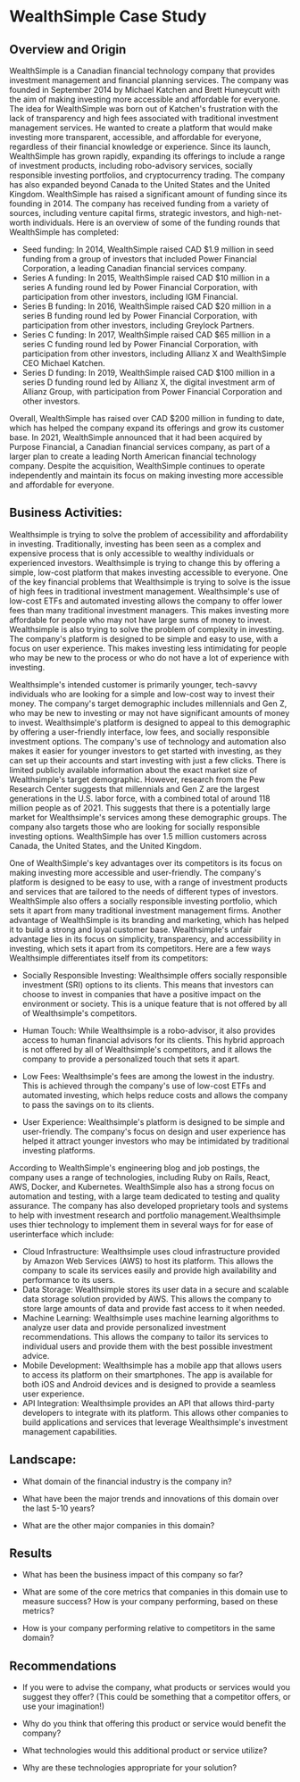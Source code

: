# WealthSimple Case Study
## Overview and Origin

WealthSimple is a Canadian financial technology company that provides investment management and financial planning services. The company was founded in September 2014 by Michael Katchen and Brett Huneycutt with the aim of making investing more accessible and affordable for everyone. The idea for WealthSimple was born out of Katchen's frustration with the lack of transparency and high fees associated with traditional investment management services. He wanted to create a platform that would make investing more transparent, accessible, and affordable for everyone, regardless of their financial knowledge or experience. Since its launch, WealthSimple has grown rapidly, expanding its offerings to include a range of investment products, including robo-advisory services, socially responsible investing portfolios, and cryptocurrency trading. The company has also expanded beyond Canada to the United States and the United Kingdom. WealthSimple has raised a significant amount of funding since its founding in 2014. The company has received funding from a variety of sources, including venture capital firms, strategic investors, and high-net-worth individuals. Here is an overview of some of the funding rounds that WealthSimple has completed:
* Seed funding: In 2014, WealthSimple raised CAD $1.9 million in seed funding from a group of investors that included Power Financial Corporation, a leading Canadian financial services company.
* Series A funding: In 2015, WealthSimple raised CAD $10 million in a series A funding round led by Power Financial Corporation, with participation from other investors, including IGM Financial.
* Series B funding: In 2016, WealthSimple raised CAD $20 million in a series B funding round led by Power Financial Corporation, with participation from other investors, including Greylock Partners.
* Series C funding: In 2017, WealthSimple raised CAD $65 million in a series C funding round led by Power Financial Corporation, with participation from other investors, including Allianz X and WealthSimple CEO Michael Katchen.
* Series D funding: In 2019, WealthSimple raised CAD $100 million in a series D funding round led by Allianz X, the digital investment arm of Allianz Group, with participation from Power Financial Corporation and other investors.

Overall, WealthSimple has raised over CAD $200 million in funding to date, which has helped the company expand its offerings and grow its customer base. In 2021, WealthSimple announced that it had been acquired by Purpose Financial, a Canadian financial services company, as part of a larger plan to create a leading North American financial technology company. Despite the acquisition, WealthSimple continues to operate independently and maintain its focus on making investing more accessible and affordable for everyone.


## Business Activities:

Wealthsimple is trying to solve the problem of accessibility and affordability in investing. Traditionally, investing has been seen as a complex and expensive process that is only accessible to wealthy individuals or experienced investors. Wealthsimple is trying to change this by offering a simple, low-cost platform that makes investing accessible to everyone. One of the key financial problems that Wealthsimple is trying to solve is the issue of high fees in traditional investment management. Wealthsimple's use of low-cost ETFs and automated investing allows the company to offer lower fees than many traditional investment managers. This makes investing more affordable for people who may not have large sums of money to invest. Wealthsimple is also trying to solve the problem of complexity in investing. The company's platform is designed to be simple and easy to use, with a focus on user experience. This makes investing less intimidating for people who may be new to the process or who do not have a lot of experience with investing.


Wealthsimple's intended customer is primarily younger, tech-savvy individuals who are looking for a simple and low-cost way to invest their money. The company's target demographic includes millennials and Gen Z, who may be new to investing or may not have significant amounts of money to invest. Wealthsimple's platform is designed to appeal to this demographic by offering a user-friendly interface, low fees, and socially responsible investment options. The company's use of technology and automation also makes it easier for younger investors to get started with investing, as they can set up their accounts and start investing with just a few clicks. There is limited publicly available information about the exact market size of Wealthsimple's target demographic. However, research from the Pew Research Center suggests that millennials and Gen Z are the largest generations in the U.S. labor force, with a combined total of around 118 million people as of 2021. This suggests that there is a potentially large market for Wealthsimple's services among these demographic groups. The company also targets those who are looking for socially responsible investing options. WealthSimple has over 1.5 million customers across Canada, the United States, and the United Kingdom.

One of WealthSimple's key advantages over its competitors is its focus on making investing more accessible and user-friendly. The company's platform is designed to be easy to use, with a range of investment products and services that are tailored to the needs of different types of investors. WealthSimple also offers a socially responsible investing portfolio, which sets it apart from many traditional investment management firms. Another advantage of WealthSimple is its branding and marketing, which has helped it to build a strong and loyal customer base. Wealthsimple's unfair advantage lies in its focus on simplicity, transparency, and accessibility in investing, which sets it apart from its competitors. Here are a few ways Wealthsimple differentiates itself from its competitors:
* Socially Responsible Investing: Wealthsimple offers socially responsible investment (SRI) options to its clients. This means that investors can choose to invest in companies that have a positive impact on the environment or society. This is a unique feature that is not offered by all of Wealthsimple's competitors.

* Human Touch: While Wealthsimple is a robo-advisor, it also provides access to human financial advisors for its clients. This hybrid approach is not offered by all of Wealthsimple's competitors, and it allows the company to provide a personalized touch that sets it apart.
* Low Fees: Wealthsimple's fees are among the lowest in the industry. This is achieved through the company's use of low-cost ETFs and automated investing, which helps reduce costs and allows the company to pass the savings on to its clients.
* User Experience: Wealthsimple's platform is designed to be simple and user-friendly. The company's focus on design and user experience has helped it attract younger investors who may be intimidated by traditional investing platforms.

According to WealthSimple's engineering blog and job postings, the company uses a range of technologies, including Ruby on Rails, React, AWS, Docker, and Kubernetes. WealthSimple also has a strong focus on automation and testing, with a large team dedicated to testing and quality assurance. The company has also developed proprietary tools and systems to help with investment research and portfolio management.Wealthsimple uses thier technology to implement them in several ways for for ease of userinterface which include: 
* Cloud Infrastructure: Wealthsimple uses cloud infrastructure provided by Amazon Web Services (AWS) to host its platform. This allows the company to scale its services easily and provide high availability and performance to its users.
* Data Storage: Wealthsimple stores its user data in a secure and scalable data storage solution provided by AWS. This allows the company to store large amounts of data and provide fast access to it when needed.
* Machine Learning: Wealthsimple uses machine learning algorithms to analyze user data and provide personalized investment recommendations. This allows the company to tailor its services to individual users and provide them with the best possible investment advice.
* Mobile Development: Wealthsimple has a mobile app that allows users to access its platform on their smartphones. The app is available for both iOS and Android devices and is designed to provide a seamless user experience.
* API Integration: Wealthsimple provides an API that allows third-party developers to integrate with its platform. This allows other companies to build applications and services that leverage Wealthsimple's investment management capabilities.

## Landscape:

* What domain of the financial industry is the company in?

* What have been the major trends and innovations of this domain over the last 5-10 years?

* What are the other major companies in this domain?

## Results

* What has been the business impact of this company so far?

* What are some of the core metrics that companies in this domain use to measure success? How is your company performing, based on these metrics?

* How is your company performing relative to competitors in the same domain?

## Recommendations

* If you were to advise the company, what products or services would you suggest they offer? (This could be something that a competitor offers, or use your imagination!)

* Why do you think that offering this product or service would benefit the company?

* What technologies would this additional product or service utilize?

* Why are these technologies appropriate for your solution?

